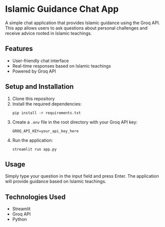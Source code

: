 # Islamic Guidance Chat App

A simple chat application that provides Islamic guidance using the Groq API. This app allows users to ask questions about personal challenges and receive advice rooted in Islamic teachings.

## Features

- User-friendly chat interface
- Real-time responses based on Islamic teachings
- Powered by Groq API

## Setup and Installation

1. Clone this repository
2. Install the required dependencies:
   ```
   pip install -r requirements.txt
   ```
3. Create a `.env` file in the root directory with your Groq API key:
   ```
   GROQ_API_KEY=your_api_key_here
   ```
4. Run the application:
   ```
   streamlit run app.py
   ```

## Usage

Simply type your question in the input field and press Enter. The application will provide guidance based on Islamic teachings.

## Technologies Used

- Streamlit
- Groq API
- Python 